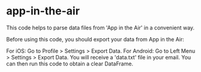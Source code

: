 # app-in-the-air
 
This code helps to parse data files from 'App in the Air' in a convenient way.

Before using this code, you should export your data from App in the Air:

For iOS: Go to Profile > Settings > Export Data.
For Android: Go to Left Menu > Settings > Export Data.
You will receive a 'data.txt' file in your email. You can then run this code to obtain a clear DataFrame.
